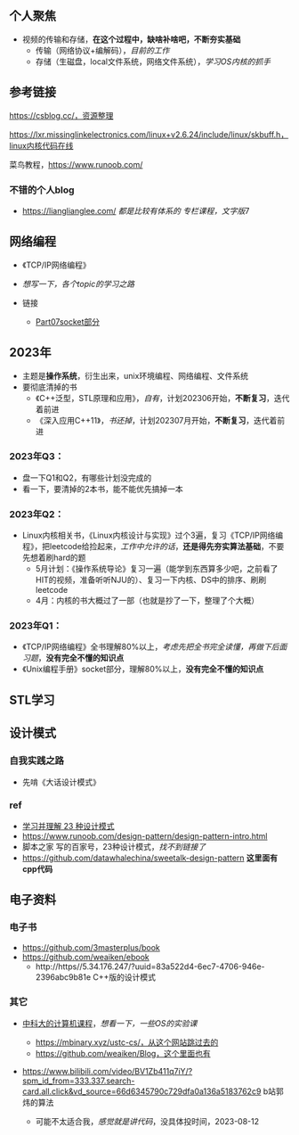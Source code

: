 ## 个人聚焦

+ 视频的传输和存储，**在这个过程中，缺啥补啥吧，不断夯实基础**
  + 传输（网络协议+编解码），*目前的工作*
  + 存储（生磁盘，local文件系统，网络文件系统），*学习OS内核的抓手*

## 参考链接

https://csblog.cc/，资源整理

https://lxr.missinglinkelectronics.com/linux+v2.6.24/include/linux/skbuff.h，linux内核代码在线

菜鸟教程，https://www.runoob.com/

### 不错的个人blog

+ https://lianglianglee.com/  *都是比较有体系的 专栏课程，文字版*7

## 网络编程

+ 《TCP/IP网络编程》
+ *想写一下，各个topic的学习之路*

+ 链接
	+ [Part07socket部分](https://gitee.com/fewolflion/BookNote/tree/master/01lioneloutput/21UnixPrograming/07Part7Socket)

## 2023年

+ 主题是**操作系统**，衍生出来，unix环境编程、网络编程、文件系统
+ 要彻底清掉的书
  + 《C++泛型，STL原理和应用》，*自有*，计划202306开始，**不断复习**，迭代着前进
  + 《深入应用C++11》，*书还掉*，计划202307月开始，**不断复习**，迭代着前进

### 2023年Q3：

+ 盘一下Q1和Q2，有哪些计划没完成的
+ 看一下，要清掉的2本书，能不能优先搞掉一本

### 2023年Q2：

+ Linux内核相关书，《Linux内核设计与实现》过个3遍，复习《TCP/IP网络编程》，把leetcode给捡起来，*工作中允许的话*，**还是得先夯实算法基础**，不要先想着刷hard的题
  + 5月计划：《操作系统导论》复习一遍（能学到东西算多少吧，之前看了HIT的视频，准备听听NJU的）、复习一下内核、DS中的排序、刷刷leetcode
  + 4月：内核的书大概过了一部（也就是抄了一下，整理了个大概）

### 2023年Q1：

+ 《TCP/IP网络编程》全书理解80%以上，*考虑先把全书完全读懂，再做下后面习题*，**没有完全不懂的知识点**
+ 《Unix编程手册》socket部分，理解80%以上，**没有完全不懂的知识点**

## STL学习

## 设计模式

### 自我实践之路

+ 先啃《大话设计模式》

### ref

+ [学习并理解 23 种设计模式](https://github.com/xietao3/Study-Plan/blob/master/DesignPatterns/README.md)
+ https://www.runoob.com/design-pattern/design-pattern-intro.html
+ 脚本之家 写的百家号，23种设计模式，*找不到链接了*
+ https://github.com/datawhalechina/sweetalk-design-pattern **这里面有cpp代码**

## 电子资料

### 电子书

+ https://github.com/3masterplus/book
+ https://github.com/weaiken/ebook
  + http://https//5.34.176.247/?uuid=83a522d4-6ec7-4706-946e-2396abc9b81e  C++版的设计模式

### 其它

+ [中科大的计算机课程](https://github.com/USTC-Resource/USTC-Course)，*想看一下，一些OS的实验课*
  + https://mbinary.xyz/ustc-cs/，从这个网站跳过去的
  + https://github.com/weaiken/Blog，这个里面也有

+ https://www.bilibili.com/video/BV1Zb411q7iY/?spm_id_from=333.337.search-card.all.click&vd_source=66d6345790c729dfa0a136a5183762c9   b站郭炜的算法
  + 可能不太适合我，*感觉就是讲代码*，没具体投时间，2023-08-12